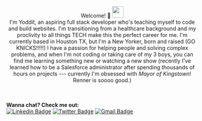 <div align="center"> Welcome! 💛 <img src="http://raw.githubusercontent.com/aemmadi/aemmadi/master/wave.gif" width="30px"><br>
  I'm Yoddit, an aspiring full stack developer who's teaching myself to code and build websites. I'm transitioning from a healthcare background and my proclivity to all things TECH make this the perfect career for me. I'm currently based in Houston TX, but I'm a New Yorker, born and raised (GO KNICKS!!!!!) I have a passion for helping people and solving complex problems, and when I'm not coding or taking care of my 3 boys, you can find me learning something new or watching a new show (recently I've learned how to be a Salesforce administrator after spending thousands of hours on projects --- currently I'm obsessed with <i>Mayor of Kingstown</i>! Renner is soooo good.)<br></div>
  <br>
  <br>
  
  
  **Wanna chat? Check me out:**<br>
  [![Linkedin Badge](https://img.shields.io/badge/-yodditmclean-blue?style=flat-square&logo=Linkedin&logoColor=white&link=https://www.linkedin.com/in/yoddit-mclean/)](https://www.linkedin.com/in/yoddit-mclean/)
[![Twitter Badge](https://img.shields.io/badge/-yoddit11-0B3C49?style=flat-square&labelColor=0B3C49&logo=Twitter&link=https://twitter.com/yoddit11)](https://twitter.com/yoddit11)
[![Gmail Badge](https://img.shields.io/badge/-yoddit.mclean@gmail.com-c14438?style=flat-square&logo=Gmail&logoColor=white&link=mailto:yoddit.mclean@gmail.com)](mailto:yoddit.mclean@gmail.com)


  
  </div>
